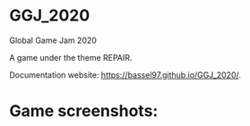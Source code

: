 # GGJ_2020
Global Game Jam 2020

A game under the theme REPAIR.

Documentation website: https://bassel97.github.io/GGJ_2020/.

# Game screenshots: